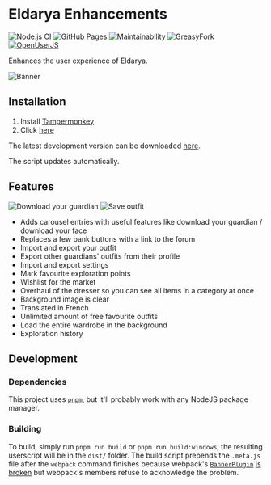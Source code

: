 # Eldarya Enhancements

[![Node.js CI](https://github.com/NatoBoram/eldarya-enhancements/actions/workflows/node.js.yaml/badge.svg)](https://github.com/NatoBoram/eldarya-enhancements/actions/workflows/node.js.yaml)
[![GitHub Pages](https://github.com/NatoBoram/eldarya-enhancements/actions/workflows/github-pages.yaml/badge.svg)](https://github.com/NatoBoram/eldarya-enhancements/actions/workflows/github-pages.yaml)
[![Maintainability](https://api.codeclimate.com/v1/badges/abc2f98e04deb9452726/maintainability)](https://codeclimate.com/github/NatoBoram/eldarya-enhancements/maintainability)
[![GreasyFork](https://img.shields.io/badge/dynamic/json?color=%23990000&label=GreasyFork&query=total_installs&suffix=%20installs&url=https%3A%2F%2Fgreasyfork.org%2Fscripts%2F426533.json)](https://greasyfork.org/scripts/426533)
[![OpenUserJS](https://img.shields.io/badge/dynamic/json?color=%232c3e50&label=OpenUserJS&query=%24.OpenUserJS.installs%5B0%5D.value&suffix=%20installs&url=https%3A%2F%2Fopenuserjs.org%2Fmeta%2FNatoBoram%2FEldarya_Enhancements.meta.json)](https://openuserjs.org/scripts/NatoBoram/Eldarya_Enhancements)

Enhances the user experience of Eldarya.

![Banner](https://gitlab.com/NatoBoram/eldarya-enhancements/-/raw/master/images/carousel_eldarya_enhancements.png)

## Installation

1. Install [Tampermonkey](https://tampermonkey.net)
2. Click [here](https://natoboram.github.io/eldarya-enhancements/eldarya-enhancements.min.user.js)

The latest development version can be downloaded [here](https://gitlab.com/NatoBoram/eldarya-enhancements/-/jobs/artifacts/develop/raw/dist/eldarya-enhancements.min.user.js?job=deploy).

The script updates automatically.

## Features

![Download your guardian](https://gitlab.com/NatoBoram/eldarya-enhancements/-/raw/master/readme/download-guardian.png)
![Save outfit](https://gitlab.com/NatoBoram/eldarya-enhancements/-/raw/master/readme/save-outfit.png)

- Adds carousel entries with useful features like download your guardian / download your face
- Replaces a few bank buttons with a link to the forum
- Import and export your outfit
- Export other guardians' outfits from their profile
- Import and export settings
- Mark favourite exploration points
- Wishlist for the market
- Overhaul of the dresser so you can see all items in a category at once
- Background image is clear
- Translated in French
- Unlimited amount of free favourite outfits
- Load the entire wardrobe in the background
- Exploration history

## Development

### Dependencies

This project uses [`pnpm`](https://pnpm.io/installation), but it'll probably work
with any NodeJS package manager.

### Building

To build, simply run `pnpm run build` or `pnpm run build:windows`, the resulting
userscript will be in the `dist/` folder. The build script prepends the `.meta.js`
file after the `webpack` command finishes because webpack's
[`BannerPlugin`](https://webpack.js.org/plugins/banner-plugin/)
[is broken](https://github.com/webpack/webpack/issues/6630)
but webpack's members refuse to acknowledge the problem.

